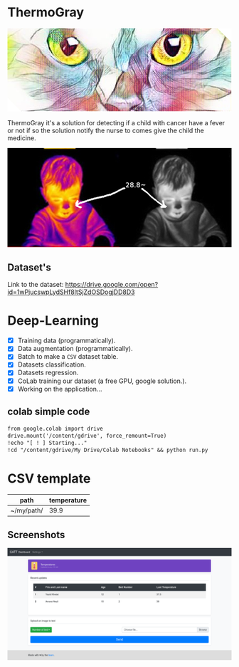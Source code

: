 # ThermoGray

<p align="center"><img src="./assets/catt.png"></p>

ThermoGray it's a solution for detecting if a child with cancer have a fever or not if so the solution notify the nurse to comes give the child the medicine.

![explicaation](./assets/exp.png)
## Dataset's
Link to the dataset: https://drive.google.com/open?id=1wPjucswpLydSHf8ltSjZdOSDogjDD8D3

# Deep-Learning

- [x] Training data (programmatically).
- [x] Data augmentation (programmatically).
- [x] Batch to make a `CSV` dataset table.
- [x] Datasets classification.
- [x] Datasets regression.
- [x] CoLab training our dataset (a free GPU, google solution.).
- [x] Working on the application...

## colab simple code
```
from google.colab import drive
drive.mount('/content/gdrive', force_remount=True)
!echo "[ ! ] Starting..."
!cd "/content/gdrive/My Drive/Colab Notebooks" && python run.py
```
# CSV template
path | temperature
--- | ---
~/my/path/ | 39.9
## Screenshots
![explicaation](./assets/screenshots.png)
